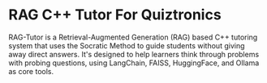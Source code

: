 # RAG C++ Tutor For Quiztronics

RAG-Tutor is a Retrieval-Augmented Generation (RAG) based C++ tutoring system that uses the Socratic Method to guide students without giving away direct answers. It's designed to help learners think through problems with probing questions, using LangChain, FAISS, HuggingFace, and Ollama as core tools.

